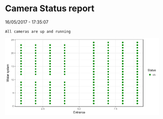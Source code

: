Camera Status report
================
16/05/2017 - 17:35:07

    All cameras are up and running

![](camreport_files/figure-markdown_github/unnamed-chunk-2-1.png)
